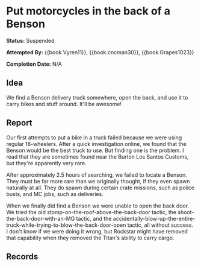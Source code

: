 # Put motorcycles in the back of a Benson

**Status:** <span class="status suspended">Suspended</span>

**Attempted By:** {{book.Vyren11}}, {{book.cncman30}}, {{book.Grapes1023}}

**Completion Date:** N/A

## Idea

We find a Benson delivery truck somewhere, open the back, and use it to carry bikes and stuff around. It'll be awesome!

## Report

Our first attempts to put a bike in a truck failed because we were using regular 18-wheelers. After a quick investigation online, we found that the Benson would be the best truck to use. But finding one is the problem. I read that they are sometimes found near the Burton Los Santos Customs, but they're apparently very rare.

After approximately 2.5 hours of searching, we failed to locate a Benson. They must be far more rare than we originally thought, if they even spawn naturally at all. They do spawn during certain crate missions, such as police busts, and MC jobs, such as deliveries.

When we finally did find a Benson we were unable to open the back door. We tried the old stomp-on-the-roof-above-the-back-door tactic, the shoot-the-back-door-with-an-MG tactic, and the accidentally-blow-up-the-entire-truck-while-trying-to-blow-the-back-door-open tactic, all without success. I don't know if we were doing it wrong, but Rockstar might have removed that capability when they removed the Titan's ability to carry cargo. 

## Records

